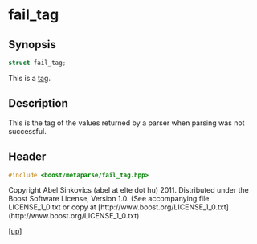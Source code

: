 # fail_tag

## Synopsis

```cpp
struct fail_tag;
```

This is a [tag](tag.html).

## Description

This is the tag of the values returned by a parser when parsing was not
successful.

## Header

```cpp
#include <boost/metaparse/fail_tag.hpp>
```

<p class="copyright">
Copyright Abel Sinkovics (abel at elte dot hu) 2011.
Distributed under the Boost Software License, Version 1.0.
(See accompanying file LICENSE_1_0.txt or copy at
[http://www.boost.org/LICENSE_1_0.txt](http://www.boost.org/LICENSE_1_0.txt)
</p>

[[up]](reference.html)

